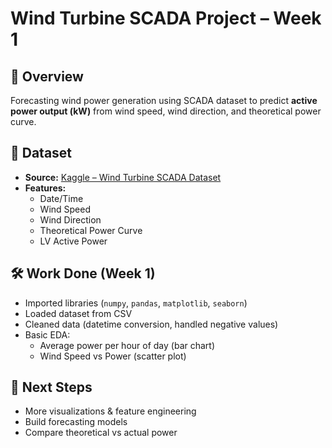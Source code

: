 #  Wind Turbine SCADA Project – Week 1  

## 📌 Overview  
Forecasting wind power generation using SCADA dataset to predict **active power output (kW)** from wind speed, wind direction, and theoretical power curve.  

## 📂 Dataset  
- **Source:** [Kaggle – Wind Turbine SCADA Dataset](https://www.kaggle.com/datasets/berkerisen/wind-turbine-scada-dataset)  
- **Features:**  
  - Date/Time  
  - Wind Speed  
  - Wind Direction  
  - Theoretical Power Curve  
  - LV Active Power  

## 🛠️ Work Done (Week 1)  
- Imported libraries (`numpy`, `pandas`, `matplotlib`, `seaborn`)  
- Loaded dataset from CSV  
- Cleaned data (datetime conversion, handled negative values)  
- Basic EDA:  
  - Average power per hour of day (bar chart)  
  - Wind Speed vs Power (scatter plot)  

## 🎯 Next Steps  
- More visualizations & feature engineering  
- Build forecasting models  
- Compare theoretical vs actual power  
